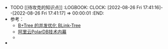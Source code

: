- TODO [[待攻克的知识点]]
  :LOGBOOK:
  CLOCK: [2022-08-26 Fri 17:41:16]--[2022-08-26 Fri 17:41:17] =>  00:00:01
  :END:
- 参考：
	- [B+Tree 的并发优化 BLink-Tree](https://zhmin.github.io/posts/blink-tree/#:~:text=BLink-Tree%EF%BC%8C%E5%AE%83%E4%B8%8E%E4%BC%A0%E7%BB%9F%E7%9A%84,B%2BTree%20%E5%8C%BA%E5%88%AB%EF%BC%8C%E5%B0%B1%E6%98%AF%E9%9D%9E%E5%8F%B6%E5%AD%90%E8%8A%82%E7%82%B9%EF%BC%8C%E4%B9%9F%E4%BC%9A%E6%9C%89%E4%B8%AA%E6%8C%87%E5%90%91%E5%90%8C%E5%B1%82%E7%BA%A7%E7%9A%84%E6%97%81%E8%BE%B9%E8%8A%82%E7%82%B9%E7%9A%84%E6%8C%87%E9%92%88%E3%80%82)
	- [阿里云PolarDB技术内幕](https://help.aliyun.com/document_detail/426488.html)
	-
-